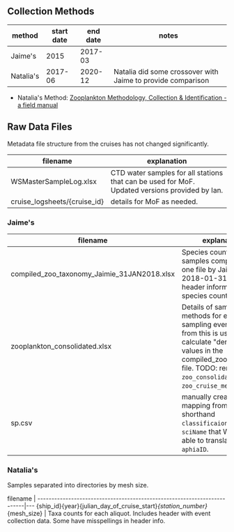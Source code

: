 ## Collection Methods
method    | start date | end date | notes 
----------|------------|----------|-------
Jaime's   | 2015       | 2017-03  | 
Natalia's | 2017-06    | 2020-12  | Natalia did some crossover with Jaime to provide comparison

* Natalia's Method: [Zooplankton Methodology, Collection & Identification - a field manual](https://drs.nio.org/drs/handle/2264/95)

## Raw Data Files
Metadata file structure from the cruises has not changed significantly.

filename                                    | explanation
--------------------------------------------|----------------
WSMasterSampleLog.xlsx                      | CTD water samples for all stations that can be used for MoF. Updated versions provided by Ian.
cruise_logsheets/{cruise_id}                | details for MoF as needed.

### Jaime's
filename                                    | explanation
--------------------------------------------|----------------
compiled_zoo_taxonomy_Jaimie_31JAN2018.xlsx | Species counts for all samples compliled into one file by Jaimie 2018-01-31. Has header information & species counts. 
zooplankton_consolidated.xlsx               | Details of sampling methods for each sampling event. Data from this is used to calculate "density" values in the compiled_zoo_taxonomy file. TODO: rename from `zoo_consolidated` to `zoo_cruise_metadata`.
sp.csv                                      | manually created mapping from Jaime's shorthand `classificaion` to a `sciName` that WoRMS is able to translate to a `aphiaID`.

### Natalia's
Samples separated into directories by mesh size.

filename                                                                 |
-------------------------------------------------------------------------|---
{ship_id}{year}{julian_day_of_cruise_start}_{station_number}_{mesh_size} | Taxa counts for each aliquot. Includes header with event collection data. Some have misspellings in header info.

## 

